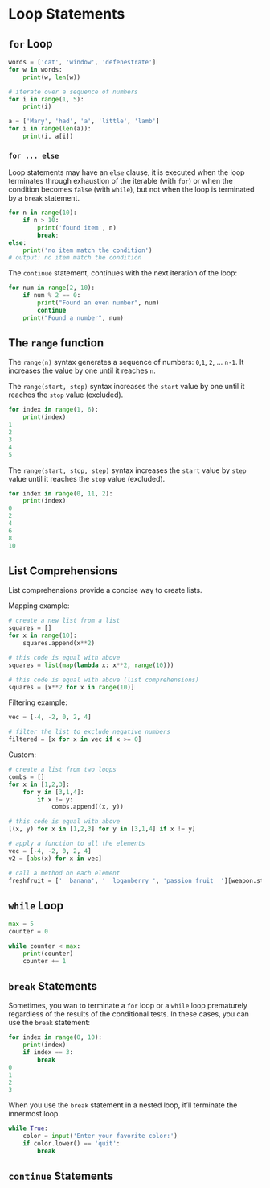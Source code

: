 # Loop Statements

## `for` Loop

```py
words = ['cat', 'window', 'defenestrate']
for w in words:
    print(w, len(w))

# iterate over a sequence of numbers
for i in range(1, 5):
    print(i)

a = ['Mary', 'had', 'a', 'little', 'lamb']
for i in range(len(a)):
    print(i, a[i])
```

### `for ... else`

Loop statements may have an `else` clause, it is executed when the loop terminates through exhaustion of the iterable (with `for`) or when the condition becomes `false` (with `while`), but not when the loop is terminated by a `break` statement.

```py
for n in range(10):
    if n > 10:
        print('found item', n)
        break;
else:
    print('no item match the condition')
# output: no item match the condition
```

The `continue` statement, continues with the next iteration of the loop:

```py
for num in range(2, 10):
    if num % 2 == 0:
        print("Found an even number", num)
        continue
    print("Found a number", num)
```

## The `range` function

The `range(n)` syntax generates a sequence of numbers: `0`,`1`, `2`, … `n-1`. It increases the value by one until it reaches `n`.

The `range(start, stop)` syntax increases the `start` value by one until it reaches the `stop` value (excluded).

```py
for index in range(1, 6):
    print(index)
1
2
3
4
5
```

The `range(start, stop, step)` syntax increases the `start` value by `step` value until it reaches the `stop` value (excluded).

```py
for index in range(0, 11, 2):
    print(index)
0
2
4
6
8
10
```


## List Comprehensions

List comprehensions provide a concise way to create lists.

Mapping example:

```py
# create a new list from a list
squares = []
for x in range(10):
    squares.append(x**2)

# this code is equal with above
squares = list(map(lambda x: x**2, range(10)))

# this code is equal with above (list comprehensions)
squares = [x**2 for x in range(10)]
```

Filtering example:

```py
vec = [-4, -2, 0, 2, 4]

# filter the list to exclude negative numbers
filtered = [x for x in vec if x >= 0]
```

Custom:

```py
# create a list from two loops
combs = []
for x in [1,2,3]:
    for y in [3,1,4]:
        if x != y:
            combs.append((x, y))

# this code is equal with above
[(x, y) for x in [1,2,3] for y in [3,1,4] if x != y]
```

```py
# apply a function to all the elements
vec = [-4, -2, 0, 2, 4]
v2 = [abs(x) for x in vec]

# call a method on each element
freshfruit = ['  banana', '  loganberry ', 'passion fruit  '][weapon.strip() for weapon in freshfruit]
```


## `while` Loop

```py
max = 5
counter = 0

while counter < max:
    print(counter)
    counter += 1
```


## `break` Statements

Sometimes, you wan to terminate a `for` loop or a `while` loop prematurely regardless of the results of the conditional tests. In these cases, you can use the `break` statement:

```py
for index in range(0, 10):
    print(index)
    if index == 3:
        break
0
1
2
3    
```

When you use the `break` statement in a nested loop, it’ll terminate the innermost loop.

```py
while True:
    color = input('Enter your favorite color:')
    if color.lower() == 'quit':
        break
```


## `continue` Statements
